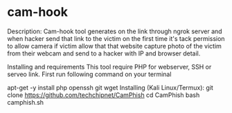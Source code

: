 # cam-hook
Description: Cam-hook tool generates on the link through ngrok server and when hacker send that link to the victim on the first time it's tack permission to allow camera if victim allow that that website capture photo of the victim from their webcam and send to a hacker with IP and browser detail.

Installing and requirements
This tool require PHP for webserver, SSH or serveo link. First run following command on your terminal

apt-get -y install php openssh git wget
Installing (Kali Linux/Termux):
git clone https://github.com/techchipnet/CamPhish
cd CamPhish
bash camphish.sh
